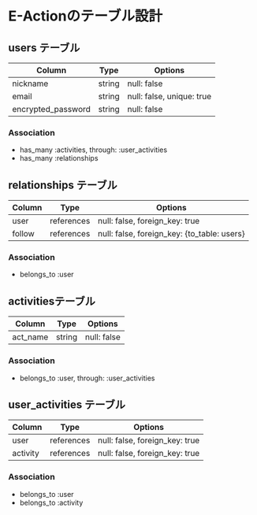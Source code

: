 # E-Actionのテーブル設計

## users テーブル

| Column             | Type   | Options                   |
| ------------------ | ------ | ------------------------- |
| nickname           | string | null: false               |
| email              | string | null: false, unique: true |
| encrypted_password | string | null: false               |

### Association

- has_many :activities, through: :user_activities
- has_many :relationships

## relationships テーブル

| Column      | Type       | Options                                     |
| ------------| ---------- | ------------------------------------------- |
| user        | references | null: false, foreign_key: true              |
| follow      | references | null: false, foreign_key: {to_table: users} |

### Association

- belongs_to :user

## activitiesテーブル

| Column     | Type       | Options             |
| ---------- | ---------- | ------------------- |
| act_name   | string     | null: false         |

### Association

- belongs_to :user, through: :user_activities

## user_activities テーブル

| Column   | Type       | Options                        |
| -------- | ---------- | ------------------------------ |
| user     | references | null: false, foreign_key: true |
| activity | references | null: false, foreign_key: true |

### Association

- belongs_to :user
- belongs_to :activity